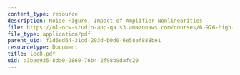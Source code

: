 ```yaml
---
content_type: resource
description: Noise Figure, Impact of Amplifier Nonlinearities
file: https://ol-ocw-studio-app-qa.s3.amazonaws.com/courses/6-976-high-speed-communication-circuits-and-systems-spring-2003/a3bae9358da0286076b42f98b9dafc20_lec8.pdf
file_type: application/pdf
parent_uid: f1d6ed64-31cd-293d-b0d0-6e58ef888be1
resourcetype: Document
title: lec8.pdf
uid: a3bae935-8da0-2860-76b4-2f98b9dafc20
---
```

